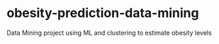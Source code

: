 # obesity-prediction-data-mining
Data Mining project using ML and clustering to estimate obesity levels
